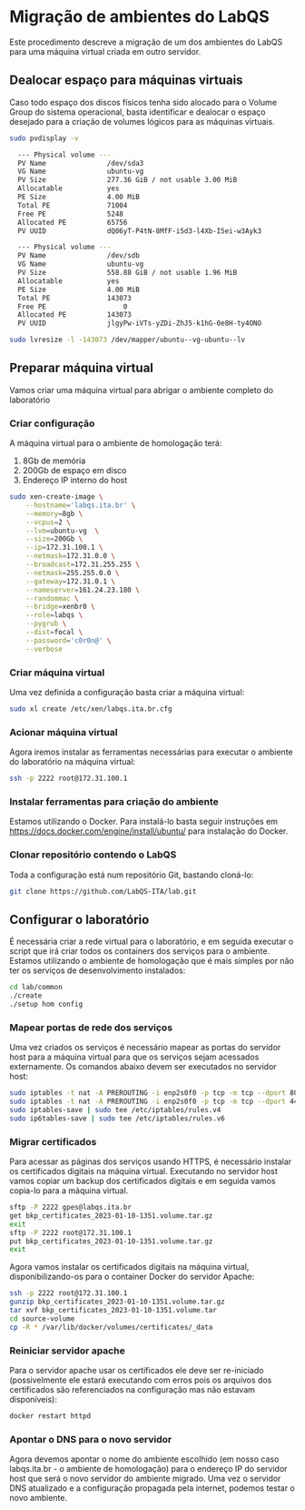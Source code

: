 # Migração de ambientes do LabQS

Este procedimento descreve a migração de um dos ambientes do LabQS para uma máquina virtual criada em outro servidor.

## Dealocar espaço para máquinas virtuais

Caso todo espaço dos discos físicos tenha sido alocado para o Volume Group do sistema operacional, basta identificar e dealocar o espaço desejado para a criação de volumes lógicos para as máquinas virtuais.

```sh
sudo pvdisplay -v

  --- Physical volume ---
  PV Name               /dev/sda3
  VG Name               ubuntu-vg
  PV Size               277.36 GiB / not usable 3.00 MiB
  Allocatable           yes
  PE Size               4.00 MiB
  Total PE              71004
  Free PE               5248
  Allocated PE          65756
  PV UUID               dQ06yT-P4tN-8MfF-i5d3-l4Xb-I5ei-w3Ayk3

  --- Physical volume ---
  PV Name               /dev/sdb
  VG Name               ubuntu-vg
  PV Size               558.88 GiB / not usable 1.96 MiB
  Allocatable           yes
  PE Size               4.00 MiB
  Total PE              143073
  Free PE                   0
  Allocated PE          143073
  PV UUID               jlgyPw-iVTs-yZDi-ZhJ5-k1hG-0e8H-ty4ONO

sudo lvresize -l -143073 /dev/mapper/ubuntu--vg-ubuntu--lv
```

## Preparar máquina virtual

Vamos criar uma máquina virtual para abrigar o ambiente completo do laboratório

### Criar configuração

A máquina virtual para o ambiente de homologação terá:
1. 8Gb de memória
2. 200Gb de espaço em disco
3. Endereço IP interno do host

```sh
sudo xen-create-image \
    --hostname='labqs.ita.br' \
    --memory=8gb \
    --vcpus=2 \
    --lvm=ubuntu-vg  \
    --size=200Gb \
    --ip=172.31.100.1 \
    --netmask=172.31.0.0 \
    --broadcast=172.31.255.255 \
    --netmask=255.255.0.0 \
    --gateway=172.31.0.1 \
    --nameserver=161.24.23.180 \
    --randommac \
    --bridge=xenbr0 \
    --role=labqs \
    --pygrub \
    --dist=focal \
    --password='c0r0n@' \
    --verbose
```

### Criar máquina virtual

Uma vez definida a configuração basta criar a máquina virtual:

```sh
sudo xl create /etc/xen/labqs.ita.br.cfg
```

### Acionar máquina virtual

Agora iremos instalar as ferramentas necessárias para executar o ambiente do laboratório na máquina virtual:

```sh
ssh -p 2222 root@172.31.100.1
```

### Instalar ferramentas para criação do ambiente

Estamos utilizando o Docker. Para instalá-lo basta seguir instruções em https://docs.docker.com/engine/install/ubuntu/ para instalação do Docker.

### Clonar repositório contendo o LabQS

Toda a configuração está num repositório Git, bastando cloná-lo:

```sh
git clone https://github.com/LabQS-ITA/lab.git
```

## Configurar o laboratório

É necessária criar a rede virtual para o laboratório, e em seguida executar o script que irá criar todos os containers dos serviços para o ambiente. Estamos utilizando o ambiente de homologação que é mais simples por não ter os serviços de desenvolvimento instalados:

```sh
cd lab/common
./create
./setup hom config
```

### Mapear portas de rede dos serviços

Uma vez criados os serviços é necessário mapear as portas do servidor host para a máquina virtual para que os serviços sejam acessados externamente. Os comandos abaixo devem ser executados no servidor host:

```sh
sudo iptables -t nat -A PREROUTING -i enp2s0f0 -p tcp -m tcp --dport 80 -j DNAT --to-destination 172.31.100.1:80
sudo iptables -t nat -A PREROUTING -i enp2s0f0 -p tcp -m tcp --dport 443 -j DNAT --to-destination 172.31.100.1:443
sudo iptables-save | sudo tee /etc/iptables/rules.v4
sudo ip6tables-save | sudo tee /etc/iptables/rules.v6
```

### Migrar certificados

Para acessar as páginas dos serviços usando HTTPS, é necessário instalar os certificados digitais na máquina virtual. Executando no servidor host vamos copiar um backup dos certificados digitais e em seguida vamos copia-lo para a máquina virtual.

```sh
sftp -P 2222 gpes@labqs.ita.br
get bkp_certificates_2023-01-10-1351.volume.tar.gz
exit
sftp -P 2222 root@172.31.100.1
put bkp_certificates_2023-01-10-1351.volume.tar.gz
exit
```

Agora vamos instalar os certificados digitais na máquina virtual, disponibilizando-os para o container Docker do servidor Apache:

```sh
ssh -p 2222 root@172.31.100.1
gunzip bkp_certificates_2023-01-10-1351.volume.tar.gz
tar xvf bkp_certificates_2023-01-10-1351.volume.tar
cd source-volume
cp -R * /var/lib/docker/volumes/certificates/_data
```

### Reiniciar servidor apache

Para o servidor apache usar os certificados ele deve ser re-iniciado (possivelmente ele estará executando com erros pois os arquivos dos certificados são referenciados na configuração mas não estavam disponíveis):

```sh
docker restart httpd
```

### Apontar o DNS para o novo servidor

Agora devemos apontar o nome do ambiente escolhido (em nosso caso labqs.ita.br - o ambiente de homologação) para o endereço IP do servidor host que será o novo servidor do ambiente migrado. Uma vez o servidor DNS atualizado e a configuração propagada pela internet, podemos testar o novo ambiente.
